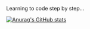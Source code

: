 Learning to code step by step...

[![Anurag's GitHub stats](https://github-readme-stats.vercel.app/api?username=bwzlbub&show_icons=true&theme=tokyonight)](https://github.com/anuraghazra/github-readme-stats)
